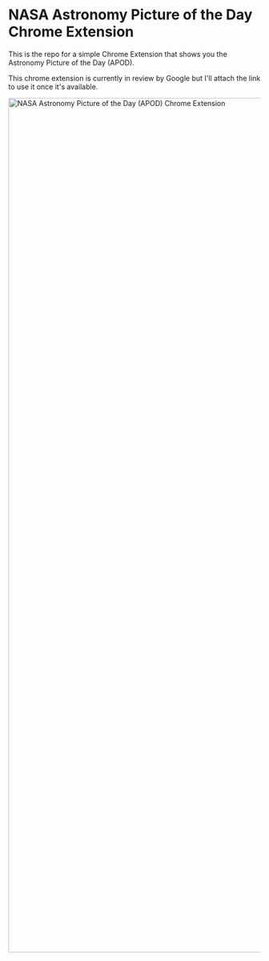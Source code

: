 # NASA Astronomy Picture of the Day Chrome Extension
This is the repo for a simple Chrome Extension that shows you the Astronomy Picture of the Day (APOD).

This chrome extension is currently in review by Google but I'll attach the link to use it once it's available.

<img width="1703" alt="NASA Astronomy Picture of the Day (APOD) Chrome Extension" src="https://github.com/user-attachments/assets/18548071-4758-439b-b0ae-ea6f6fd76cc5">
